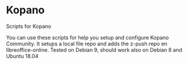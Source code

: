 # Kopano
Scripts for Kopano

You can use these scripts for help you setup and configure Kopano Community.
It setups a local file repo and adds the z-push repo en libreoffice-online. 
Tested on Debian 9, should work also on Debian 8 and Ubuntu 18.04
